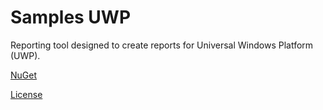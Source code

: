 # Samples UWP
Reporting tool designed to create reports for Universal Windows Platform (UWP).

[NuGet](https://www.nuget.org/packages/Stimulsoft.Reports.UWP)

[License](LICENSE.md)